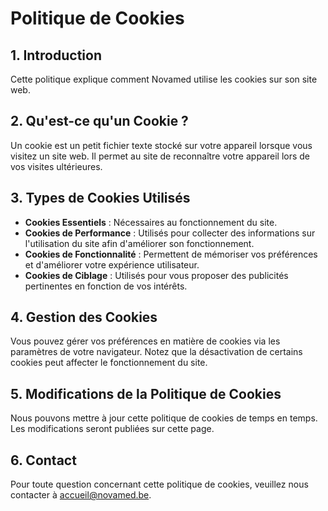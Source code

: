 # Politique de Cookies

## 1. Introduction

Cette politique explique comment Novamed utilise les cookies sur son site web.

## 2. Qu'est-ce qu'un Cookie ?

Un cookie est un petit fichier texte stocké sur votre appareil lorsque vous visitez un site web. Il permet au site de reconnaître votre appareil lors de vos visites ultérieures.

## 3. Types de Cookies Utilisés

- **Cookies Essentiels** : Nécessaires au fonctionnement du site.
- **Cookies de Performance** : Utilisés pour collecter des informations sur l'utilisation du site afin d'améliorer son fonctionnement.
- **Cookies de Fonctionnalité** : Permettent de mémoriser vos préférences et d'améliorer votre expérience utilisateur.
- **Cookies de Ciblage** : Utilisés pour vous proposer des publicités pertinentes en fonction de vos intérêts.

## 4. Gestion des Cookies

Vous pouvez gérer vos préférences en matière de cookies via les paramètres de votre navigateur. Notez que la désactivation de certains cookies peut affecter le fonctionnement du site.

## 5. Modifications de la Politique de Cookies

Nous pouvons mettre à jour cette politique de cookies de temps en temps. Les modifications seront publiées sur cette page.

## 6. Contact

Pour toute question concernant cette politique de cookies, veuillez nous contacter à accueil@novamed.be.
